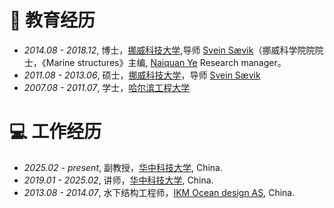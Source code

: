 # 📖 教育经历
- *2014.08 - 2018.12*, 博士，[挪威科技大学](https://www.ntnu.edu),导师 [Svein Sævik](https://www.ntnu.edu/employees/svein.savik)（挪威科学院院院士，《Marine structures》主编, [Naiquan Ye](https://www.sintef.no/en/all-employees/employee/naiquan.ye/) Research manager。
- *2011.08 - 2013.06*, 硕士，[挪威科技大学](https://www.ntnu.edu)，导师 [Svein Sævik](https://www.ntnu.edu/employees/svein.savik)
- *2007.08 - 2011.07*, 学士，[哈尔滨工程大学](http://www.hrbeu.edu.cn)

# 💻 工作经历
- *2025.02 - present*, 副教授，[华中科技大学](https://hust.edu.cn/), China.
- *2019.01 - 2025.02*, 讲师，[华中科技大学](https://hust.edu.cn/), China.
- *2013.08 - 2014.07*, 水下结构工程师，[IKM Ocean design AS](https://www.ikm.com/ikm-ocean-design/), China.

